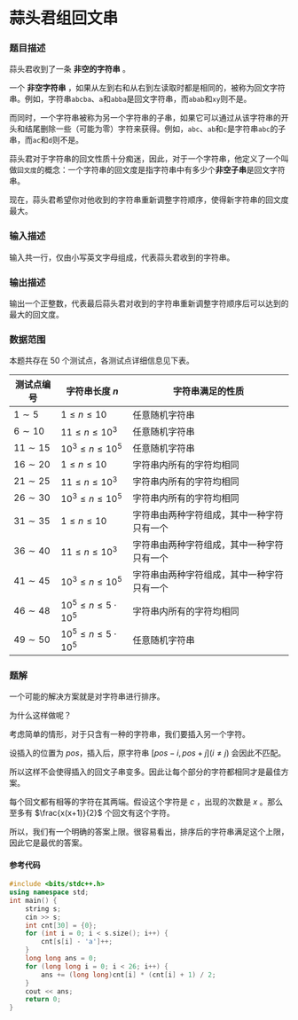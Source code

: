 # 蒜头君组回文串

### 题目描述

蒜头君收到了一条 **非空的字符串** 。

一个 **非空字符串** ，如果从左到右和从右到左读取时都是相同的，被称为回文字符串。例如，字符串`abcba`、`a`和`abba`是回文字符串，而`abab`和`xy`则不是。

而同时，一个字符串被称为另一个字符串的子串，如果它可以通过从该字符串的开头和结尾删除一些（可能为零）字符来获得。例如，`abc`、`ab`和`c`是字符串`abc`的子串，而`ac`和`d`则不是。

蒜头君对于字符串的回文性质十分痴迷，因此，对于一个字符串，他定义了一个叫做`回文度`的概念：一个字符串的回文度是指字符串中有多少个**非空子串**是回文字符串。

现在，蒜头君希望你对他收到的字符串重新调整字符顺序，使得新字符串的回文度最大。

### 输入描述

输入共一行，仅由小写英文字母组成，代表蒜头君收到的字符串。

### 输出描述

输出一个正整数，代表最后蒜头君对收到的字符串重新调整字符顺序后可以达到的最大的回文度。

### 数据范围

本题共存在 $50$ 个测试点，各测试点详细信息见下表。

| 测试点编号 | 字符串长度 $n$ | 字符串满足的性质 |
| --- | --- | --- |
| $1\sim 5$ | $1\leq n\leq 10$ | 任意随机字符串 |
| $6\sim 10$ | $11\leq n\leq 10^3$ | 任意随机字符串 |
| $11\sim 15$ | $10^3\leq n\leq 10^5$ | 任意随机字符串 |
| $16\sim 20$ | $1\leq n\leq 10$ | 字符串内所有的字符均相同 |
| $21\sim 25$ | $11 \leq n\leq 10^3$ | 字符串内所有的字符均相同 |
| $26\sim 30$ | $10^3 \leq n\leq 10^5$ | 字符串内所有的字符均相同 |
| $31\sim 35$ | $1\leq n\leq 10$ | 字符串由两种字符组成，其中一种字符只有一个 |
| $36\sim 40$ | $11\leq n\leq 10^3$ | 字符串由两种字符组成，其中一种字符只有一个 |
| $41\sim 45$ | $10^3\leq n\leq 10^5$ | 字符串由两种字符组成，其中一种字符只有一个 |
| $46\sim 48$ | $10^5\leq n\leq 5\cdot 10^5$ | 字符串内所有的字符均相同 |
| $49\sim 50$ | $10^5\leq n\leq 5\cdot 10^5$ | 任意随机字符串 |

<div style="page-break-after: always"></div>

### 题解
一个可能的解决方案就是对字符串进行排序。

为什么这样做呢？

考虑简单的情形，对于只含有一种的字符串，我们要插入另一个字符。

设插入的位置为 $pos$，插入后，原字符串 $[pos-i,pos+j](i\neq j)$ 会因此不匹配。

所以这样不会使得插入的回文子串变多。因此让每个部分的字符都相同才是最佳方案。

每个回文都有相等的字符在其两端。假设这个字符是 $c$ ，出现的次数是 $x$ 。那么至多有 $\frac{x(x+1)}{2}$ 个回文有这个字符。

所以，我们有一个明确的答案上限。很容易看出，排序后的字符串满足这个上限，因此它是最优的答案。


#### 参考代码

```c++
#include <bits/stdc++.h>
using namespace std;
int main() {
    string s;
    cin >> s;
    int cnt[30] = {0};
    for (int i = 0; i < s.size(); i++) {
        cnt[s[i] - 'a']++;
    }
    long long ans = 0;
    for (long long i = 0; i < 26; i++) {
        ans += (long long)cnt[i] * (cnt[i] + 1) / 2;
    }
    cout << ans;
    return 0;
}
```

<div style="page-break-after: always"></div>
